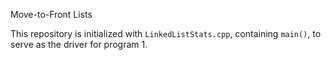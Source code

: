 Move-to-Front Lists

This repository is initialized with ```LinkedListStats.cpp```, containing ```main()```, to serve as the driver for program 1.
